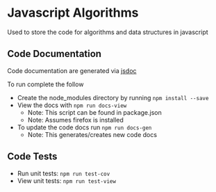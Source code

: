 # Javascript Algorithms

Used to store the code for algorithms and data structures in javascript

## Code Documentation

Code documentation are generated via [jsdoc](https://github.com/jsdoc/jsdoc)

To run complete the follow
- Create the node_modules directory by running `npm install --save`
- View the docs with `npm run docs-view`
    - Note: This script can be found in package.json 
    - Note: Assumes firefox is installed
- To update the code docs run `npm run docs-gen` 
    - Note: This generates/creates new code docs

## Code Tests

- Run unit tests: `npm run test-cov`
- View unit tests: `npm run test-view`
